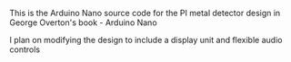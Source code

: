 This is the Arduino Nano source code for the PI metal detector design in George Overton's book - Arduino Nano

I plan on modifying the design to include a display unit and flexible audio controls
